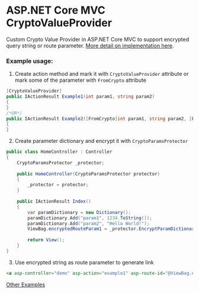 # ASP.NET Core MVC CryptoValueProvider
Custom Crypto Value Provider in ASP.NET Core MVC to support encrypted query string or route parameter. [More detail on implementation here](http://www.dotnetexpertguide.com/2017/09/aspnet-core-mvc-value-provider-for.html?utm_source=github&utm_medium=referral).

### Example usage:

1. Create action method and mark it with `CryptoValueProvider` attribute or mark some of the parameter with `FromCrypto` attribute

```C#
[CryptoValueProvider]
public IActionResult Example1(int param1, string param2)
{
}
/*OR*/
public IActionResult Example2([FromCrypto]int param1, string param2, [FromCrypto]string param3)
{
}
```
2. Create parameter dictionary and encrypt it with `CryptoParamsProtector`
```C#
public class HomeController : Controller
{
    CryptoParamsProtector _protector;
 
    public HomeController(CryptoParamsProtector protector)
    {
        _protector = protector;
    }
 
    public IActionResult Index()
    {
        var paramDictionary = new Dictionary();
        paramDictionary.Add("param1", 1234.ToString());
        paramDictionary.Add("param2", "Hello World!");
        ViewBag.encryptedRouteParam1 = _protector.EncryptParamDictionary(paramDictionary);
 
        return View();
    }
}
```
3. Use encrypted string as route parameter to generate link
```HTML
<a asp-controller="demo" asp-action="example1" asp-route-id="@ViewBag.encryptedRouteParam1"><h4>Example 1 Demo</h4></a>
```

[Other Examples](https://www.nandipmakwana.com/AspNetCoreMvcCryptoValueProvider/?utm_source=github&utm_medium=referral)
